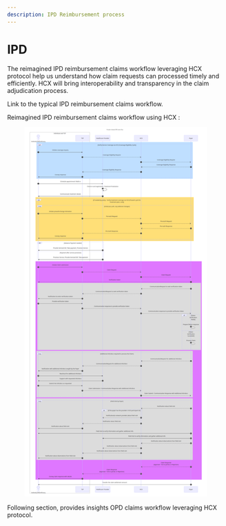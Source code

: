 ```yaml
---
description: IPD Reimbursement process
---
```


# IPD

The reimagined IPD reimbursement claims workflow leveraging HCX protocol help us understand how claim requests can processed timely and efficiently. HCX will bring interoperability and transparency in the claim adjudication process.

Link to the typical IPD reimbursement claims workflow.

Reimagined IPD reimbursement claims workflow using HCX :&#x20;

<figure><img src="../../../.gitbook/assets/IPD reimbursement with HCX.png" alt=""><figcaption></figcaption></figure>

Following section, provides insights OPD claims workflow leveraging HCX protocol.
